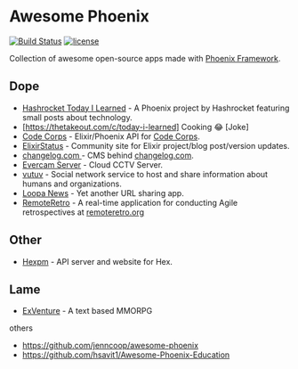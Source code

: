 # Awesome Phoenix
[![Build Status](https://travis-ci.org/droptheplot/awesome-phoenix.svg?branch=master)](https://travis-ci.org/droptheplot/awesome-phoenix)
[![license](https://img.shields.io/github/license/mashape/apistatus.svg)]()

Collection of awesome open-source apps made with [Phoenix Framework](http://phoenixframework.org).

## Dope

* [Hashrocket Today I Learned](https://github.com/hashrocket/tilex) - A Phoenix project by Hashrocket featuring small posts about technology.
* [https://thetakeout.com/c/today-i-learned] Cooking 😂 [Joke]
* [Code Corps](https://github.com/code-corps/code-corps-api) - Elixir/Phoenix API for [Code Corps](https://www.codecorps.org).
* [ElixirStatus](https://github.com/rrrene/elixirstatus-web) - Community site for Elixir project/blog post/version updates.
* [changelog.com ](https://github.com/thechangelog/changelog.com) - CMS behind [changelog.com](https://changelog.com/).
* [Evercam Server](https://github.com/evercam/evercam-server) - Cloud CCTV Server.
* [vutuv](https://github.com/vutuv/vutuv) - Social network service to host and share information about humans and organizations.
* [Loopa News](https://github.com/Angarsk8/Loopa-News) - Yet another URL sharing app.
* [RemoteRetro](https://github.com/stride-nyc/remote_retro) - A real-time application for conducting Agile retrospectives at [remoteretro.org](https://remoteretro.org)

<!--
* [Phoenix Trello](https://github.com/bigardone/phoenix-trello) - A Trello replica done with Elixir, Phoenix Framework, Webpack, React and Redux.
* [Loaded Bike](https://github.com/GBH/loaded.bike)- An app for exploring and sharing bicycle touring routes
* [ExChat](https://github.com/tony612/exchat) - A Slack-like app by Elixir, Phoenix & React (redux)
* [ExMoney](https://github.com/gaynetdinov/ex_money) - A personal finance app
* [Startup Job](https://github.com/tsurupin/job_search) - An app to search startup jobs scraped from websites
* [EphemeralShare](https://github.com/zabirauf/ephemeral_share) - A file sharing web app using RTC, React and Phoenix
* [Leather](https://github.com/nicksergeant/leather) - A modern money management app.
* [Coincoin](https://github.com/robinmonjo/coincoin) - Blockchain based cryptocurrency proof-of-concept.
-->

## Other
* [Hexpm](https://github.com/hexpm/hexpm) - API server and website for Hex.

## Lame
* [ExVenture](https://github.com/oestrich/ex_venture) - A text based MMORPG

others

* https://github.com/jenncoop/awesome-phoenix
* https://github.com/hsavit1/Awesome-Phoenix-Education



